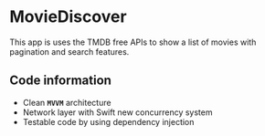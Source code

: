# MovieDiscover

This app is uses the TMDB free APIs to show a list of movies with pagination and search features.

## Code information

- Clean **`MVVM`** architecture
- Network layer with Swift new concurrency system
- Testable code by using dependency injection
